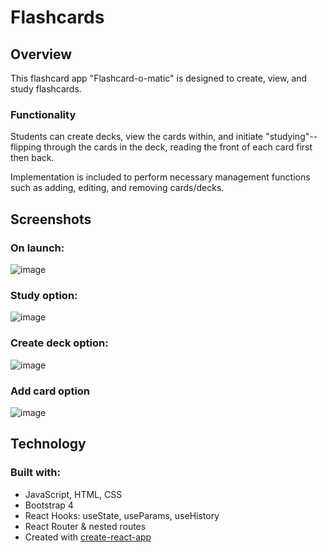 # Flashcards

## Overview

This flashcard app "Flashcard-o-matic" is designed to create, view, and study flashcards.

### Functionality

Students can create decks, view the cards within, and initiate "studying"--flipping through the cards in the deck, reading the front of each card first then back.

Implementation is included to perform necessary management functions such as adding, editing, and removing cards/decks.

## Screenshots

### On launch:

![image](https://user-images.githubusercontent.com/87626769/140995982-54d61baf-ae66-4c6e-a9cd-405ca61fc207.png)

### Study option:

![image](https://user-images.githubusercontent.com/87626769/140996305-a0e1b61a-f1bd-441f-9ee2-ef0b38085517.png)


### Create deck option:

![image](https://user-images.githubusercontent.com/87626769/140996229-aa53d073-9349-41d1-8a68-7613861c7444.png)


### Add card option

![image](https://user-images.githubusercontent.com/87626769/140996186-0305ea25-2bf8-4f57-b151-c897719c7f35.png)


## Technology

### Built with:

* JavaScript, HTML, CSS
* Bootstrap 4
* React Hooks: useState, useParams, useHistory
* React Router & nested routes
* Created with [create-react-app](https://github.com/facebook/create-react-app)
